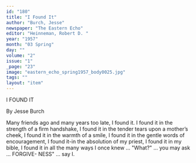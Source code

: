 ```yaml
---
id: "180"
title: "I Found It"
author: "Burch, Jesse"
newspaper: "The Eastern Echo"
editor: "Heinneman, Robert D. "
year: "1957"
month: "03 Spring"
day: ""
volume: "2"
issue: "1"
_page: "23"
image: "eastern_echo_spring1957_body0025.jpg"
tags: ""
layout: "item"
---
```

 I FOUND IT

By Jesse Burch

Many friends ago and many years too late, I
found it.
I found it in the strength of a firm handshake,
I found it in the tender tears upon a mother’s
cheek,
I found it in the warmth of a smile,
I found it in the gentle words of encouragement,
I found it-in the absolution of my priest,
I found it in my bible,
I found it in all the many ways I once knew
... "What?" ... you may ask ... FORGIVE-
NESS" ... say I.
